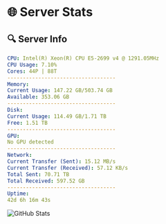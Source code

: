 # 🌐 Server Stats
## 🔍 Server Info
```yaml
CPU: Intel(R) Xeon(R) CPU E5-2699 v4 @ 1291.05MHz
CPU Usage: 7.10%
Cores: 44P | 88T
-----------------------------------
Memory:
Current Usage: 147.22 GB/503.74 GB
Available: 353.06 GB
-----------------------------------
Disk:
Current Usage: 114.49 GB/1.71 TB
Free: 1.51 TB
-----------------------------------
GPU:
No GPU detected
-----------------------------------
Network:
Current Transfer (Sent): 15.12 MB/s
Current Transfer (Received): 57.12 KB/s
Total Sent: 70.71 TB
Total Received: 597.52 GB
-----------------------------------
Uptime:
42d 6h 16m 43s
```
![GitHub Stats](https://img.shields.io/badge/Updated-2025-04-19_03:39:32-blue)